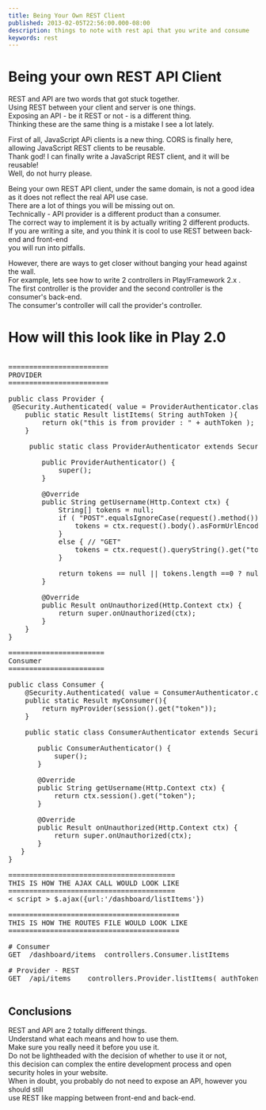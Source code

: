 ```yaml
---
title: Being Your Own REST Client
published: 2013-02-05T22:56:00.000-08:00
description: things to note with rest api that you write and consume
keywords: rest
---
```


<div dir="ltr" style="text-align: left;" trbidi="on">

<div class="mograblog">

# Being your own REST API Client

REST and API are two words that got stuck together.  
Using REST between your client and server is one things.  
Exposing an API - be it REST or not - is a different thing.  
Thinking these are the same thing is a mistake I see a lot lately.  

First of all, JavaScript APi clients is a new thing. CORS is finally here, allowing JavaScript REST clients to be reusable.  
Thank god! I can finally write a JavaScript REST client, and it will be reusable!  
Well, do not hurry please.  

Being your own REST API client, under the same domain, is not a good idea as it does not reflect the real API use case.  
There are a lot of things you will be missing out on.  
Technically - API provider is a different product than a consumer.  
The correct way to implement it is by actually writing 2 different products.  
If you are writing a site, and you think it is cool to use REST between back-end and front-end  
you will run into pitfalls.  

However, there are ways to get closer without banging your head against the wall.  
For example, lets see how to write 2 controllers in Play!Framework 2.x .  
The first controller is the provider and the second controller is the consumer's back-end.  
The consumer's controller will call the provider's controller.  

# How will this look like in Play 2.0

<pre>  
========================  
PROVIDER  
========================  

public class Provider {   
 @Security.Authenticated( value = ProviderAuthenticator.class )  
    public static Result listItems( String authToken ){  
        return ok("this is from provider : " + authToken );  
    }  

     public static class ProviderAuthenticator extends Security.Authenticator {  

        public ProviderAuthenticator() {  
            super();      
        }  

        @Override  
        public String getUsername(Http.Context ctx) {  
            String[] tokens = null;  
            if ( "POST".equalsIgnoreCase(request().method())){  
                tokens = ctx.request().body().asFormUrlEncoded().get("token");  
            }  
            else { // "GET"  
                tokens = ctx.request().queryString().get("token");  
            }  

            return tokens == null || tokens.length ==0 ? null : tokens[0];  
        }  

        @Override  
        public Result onUnauthorized(Http.Context ctx) {  
            return super.onUnauthorized(ctx);     
        }  
    }  
}  

=======================  
Consumer  
=======================  

public class Consumer {   
    @Security.Authenticated( value = ConsumerAuthenticator.class )  
    public static Result myConsumer(){  
        return myProvider(session().get("token"));  
    }  

    public static class ConsumerAuthenticator extends Security.Authenticator {  

       public ConsumerAuthenticator() {  
           super();     
       }  

       @Override  
       public String getUsername(Http.Context ctx) {  
           return ctx.session().get("token");  
       }  

       @Override  
       public Result onUnauthorized(Http.Context ctx) {  
           return super.onUnauthorized(ctx);     
       }  
   }  
}   

========================================  
THIS IS HOW THE AJAX CALL WOULD LOOK LIKE  
========================================  
< script > $.ajax({url:'/dashboard/listItems'})    

=========================================  
THIS IS HOW THE ROUTES FILE WOULD LOOK LIKE  
=========================================  

# Consumer  
GET  /dashboard/items  controllers.Consumer.listItems  

# Provider - REST  
GET  /api/items    controllers.Provider.listItems( authToken:String )  

</pre>

## Conclusions

REST and API are 2 totally different things.  
Understand what each means and how to use them.  
Make sure you really need it before you use it.  
Do not be lightheaded with the decision of whether to use it or not,  
this decision can complex the entire development process and open security holes in your website.  
When in doubt, you probably do not need to expose an API, however you should still  
use REST like mapping between front-end and back-end.

</div>

</div>